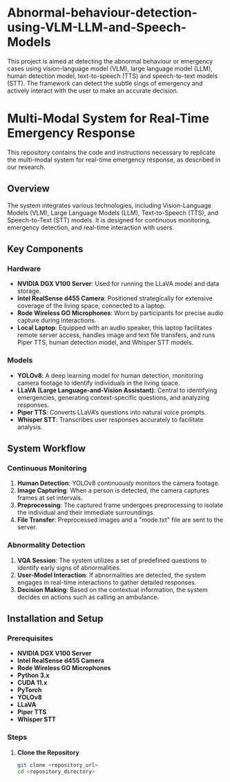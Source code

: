 # Abnormal-behaviour-detection-using-VLM-LLM-and-Speech-Models
This project is aimed at detecting the abnormal behaviour or emergency cases using vision-language model (VLM), large language model (LLM), human detection model, text-to-speech (TTS) and speech-to-text models (STT).  The  framework can detect the subtle sings of emergency and actively interact with the user to make an accurate decision.

# Multi-Modal System for Real-Time Emergency Response

This repository contains the code and instructions necessary to replicate the multi-modal system for real-time emergency response, as described in our research.

## Overview

The system integrates various technologies, including Vision-Language Models (VLM), Large Language Models (LLM), Text-to-Speech (TTS), and Speech-to-Text (STT) models. It is designed for continuous monitoring, emergency detection, and real-time interaction with users.

## Key Components

### Hardware

- **NVIDIA DGX V100 Server**: Used for running the LLaVA model and data storage.
- **Intel RealSense d455 Camera**: Positioned strategically for extensive coverage of the living space, connected to a laptop.
- **Rode Wireless GO Microphones**: Worn by participants for precise audio capture during interactions.
- **Local Laptop**: Equipped with an audio speaker, this laptop facilitates remote server access, handles image and text file transfers, and runs Piper TTS, human detection model, and Whisper STT models.

### Models

- **YOLOv8**: A deep learning model for human detection, monitoring camera footage to identify individuals in the living space.
- **LLaVA (Large Language-and-Vision Assistant)**: Central to identifying emergencies, generating context-specific questions, and analyzing responses.
- **Piper TTS**: Converts LLaVA’s questions into natural voice prompts.
- **Whisper STT**: Transcribes user responses accurately to facilitate analysis.

## System Workflow

### Continuous Monitoring

1. **Human Detection**: YOLOv8 continuously monitors the camera footage.
2. **Image Capturing**: When a person is detected, the camera captures frames at set intervals.
3. **Preprocessing**: The captured frame undergoes preprocessing to isolate the individual and their immediate surroundings.
4. **File Transfer**: Preprocessed images and a "mode.txt" file are sent to the server.

### Abnormality Detection

1. **VQA Session**: The system utilizes a set of predefined questions to identify early signs of abnormalities.
2. **User-Model Interaction**: If abnormalities are detected, the system engages in real-time interactions to gather detailed responses.
3. **Decision Making**: Based on the contextual information, the system decides on actions such as calling an ambulance.

## Installation and Setup

### Prerequisites

- **NVIDIA DGX V100 Server**
- **Intel RealSense d455 Camera**
- **Rode Wireless GO Microphones**
- **Python 3.x**
- **CUDA 11.x**
- **PyTorch**
- **YOLOv8**
- **LLaVA**
- **Piper TTS**
- **Whisper STT**

### Steps

1. **Clone the Repository**

   ```bash
   git clone <repository_url>
   cd <repository_directory>
